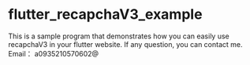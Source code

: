 # flutter_recapchaV3_example
This is a sample program that demonstrates how you can easily use recapchaV3 in your flutter website.
If any question, you can contact me.
Email： a0935210570602@
